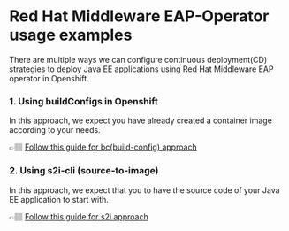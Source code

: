 # Red Hat Middleware EAP-Operator usage examples

There are multiple ways we can configure continuous deployment(CD) strategies 
to deploy Java EE applications using Red Hat Middleware EAP operator in Openshift.

### 1. Using buildConfigs in Openshift
In this approach, we expect you have already created a container image 
according to your needs.

👉🏽 [Follow this guide for bc(build-config) approach](./with-build-configs/)

### 2. Using s2i-cli (source-to-image)
In this approach, we expect that you to have the source code of your 
Java EE application to start with.

👉🏽 [Follow this guide for s2i approach](./with-s2i-cli/)
